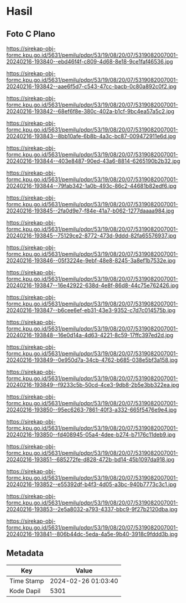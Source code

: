 # Hasil

## Foto C Plano

https://sirekap-obj-formc.kpu.go.id/5631/pemilu/pdpr/53/19/08/20/07/5319082007001-20240216-193840--ebd46f4f-c809-4d68-8e18-9ce1faf46536.jpg

https://sirekap-obj-formc.kpu.go.id/5631/pemilu/pdpr/53/19/08/20/07/5319082007001-20240216-193842--aae6f5d7-c543-47cc-bacb-0c80a892c0f2.jpg

https://sirekap-obj-formc.kpu.go.id/5631/pemilu/pdpr/53/19/08/20/07/5319082007001-20240216-193842--68ef6f8e-380c-402a-b1cf-9bc4ea57a5c2.jpg

https://sirekap-obj-formc.kpu.go.id/5631/pemilu/pdpr/53/19/08/20/07/5319082007001-20240216-193843--8bb10afe-6b8b-4a3c-bc87-009472911e6d.jpg

https://sirekap-obj-formc.kpu.go.id/5631/pemilu/pdpr/53/19/08/20/07/5319082007001-20240216-193844--403e8487-90ed-43a6-8814-6265190b2b32.jpg

https://sirekap-obj-formc.kpu.go.id/5631/pemilu/pdpr/53/19/08/20/07/5319082007001-20240216-193844--79fab342-1a0b-493c-86c2-44681b82edf6.jpg

https://sirekap-obj-formc.kpu.go.id/5631/pemilu/pdpr/53/19/08/20/07/5319082007001-20240216-193845--2fa0d9e7-f84e-41a7-b062-1277daaaa984.jpg

https://sirekap-obj-formc.kpu.go.id/5631/pemilu/pdpr/53/19/08/20/07/5319082007001-20240216-193845--75129ce2-8772-473d-9ddd-82fa65576937.jpg

https://sirekap-obj-formc.kpu.go.id/5631/pemilu/pdpr/53/19/08/20/07/5319082007001-20240216-193846--05f3224e-9ebf-48e8-8245-3a8ef1b7532e.jpg

https://sirekap-obj-formc.kpu.go.id/5631/pemilu/pdpr/53/19/08/20/07/5319082007001-20240216-193847--16e42922-638d-4e8f-86d8-44c75e762426.jpg

https://sirekap-obj-formc.kpu.go.id/5631/pemilu/pdpr/53/19/08/20/07/5319082007001-20240216-193847--b6cee6ef-eb31-43e3-9352-c7d7c014575b.jpg

https://sirekap-obj-formc.kpu.go.id/5631/pemilu/pdpr/53/19/08/20/07/5319082007001-20240216-193848--16e0d14a-4d63-4221-8c59-17ffc397ed2d.jpg

https://sirekap-obj-formc.kpu.go.id/5631/pemilu/pdpr/53/19/08/20/07/5319082007001-20240216-193849--0e950d7a-34cb-4762-b685-038e5bf3a158.jpg

https://sirekap-obj-formc.kpu.go.id/5631/pemilu/pdpr/53/19/08/20/07/5319082007001-20240216-193849--f9233c5b-50cd-4ce3-9db8-2b5e3bb322ea.jpg

https://sirekap-obj-formc.kpu.go.id/5631/pemilu/pdpr/53/19/08/20/07/5319082007001-20240216-193850--95ec6263-7861-40f3-a332-665f5476e9e4.jpg

https://sirekap-obj-formc.kpu.go.id/5631/pemilu/pdpr/53/19/08/20/07/5319082007001-20240216-193850--fd408945-05a4-4dee-b274-b7176c11deb9.jpg

https://sirekap-obj-formc.kpu.go.id/5631/pemilu/pdpr/53/19/08/20/07/5319082007001-20240216-193851--685272fe-d828-472b-bd14-45b1097da918.jpg

https://sirekap-obj-formc.kpu.go.id/5631/pemilu/pdpr/53/19/08/20/07/5319082007001-20240216-193852--e55392df-b4f3-4d05-a3bc-940b7773c3c1.jpg

https://sirekap-obj-formc.kpu.go.id/5631/pemilu/pdpr/53/19/08/20/07/5319082007001-20240216-193853--2e5a8032-a793-4337-bbc9-9f27b2120dba.jpg

https://sirekap-obj-formc.kpu.go.id/5631/pemilu/pdpr/53/19/08/20/07/5319082007001-20240216-193841--806b44dc-5eda-4a5e-9b40-3918c9fddd3b.jpg


## Metadata

| Key        | Value               |
| ---------- | ------------------- |
| Time Stamp | 2024-02-26 01:03:40 |
| Kode Dapil | 5301                |



